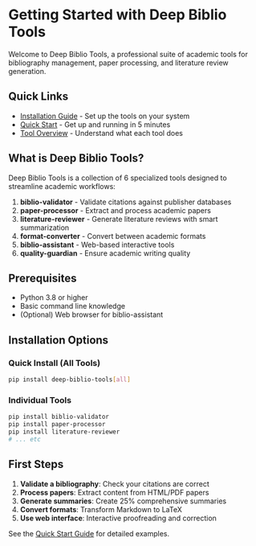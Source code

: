 # Getting Started with Deep Biblio Tools

Welcome to Deep Biblio Tools, a professional suite of academic tools for bibliography management, paper processing, and literature review generation.

## Quick Links

- [Installation Guide](./installation.md) - Set up the tools on your system
- [Quick Start](./quickstart.md) - Get up and running in 5 minutes
- [Tool Overview](./tool-overview.md) - Understand what each tool does

## What is Deep Biblio Tools?

Deep Biblio Tools is a collection of 6 specialized tools designed to streamline academic workflows:

1. **biblio-validator** - Validate citations against publisher databases
2. **paper-processor** - Extract and process academic papers
3. **literature-reviewer** - Generate literature reviews with smart summarization
4. **format-converter** - Convert between academic formats
5. **biblio-assistant** - Web-based interactive tools
6. **quality-guardian** - Ensure academic writing quality

## Prerequisites

- Python 3.8 or higher
- Basic command line knowledge
- (Optional) Web browser for biblio-assistant

## Installation Options

### Quick Install (All Tools)
```bash
pip install deep-biblio-tools[all]
```

### Individual Tools
```bash
pip install biblio-validator
pip install paper-processor
pip install literature-reviewer
# ... etc
```

## First Steps

1. **Validate a bibliography**: Check your citations are correct
2. **Process papers**: Extract content from HTML/PDF papers
3. **Generate summaries**: Create 25% comprehensive summaries
4. **Convert formats**: Transform Markdown to LaTeX
5. **Use web interface**: Interactive proofreading and correction

See the [Quick Start Guide](./quickstart.md) for detailed examples.

